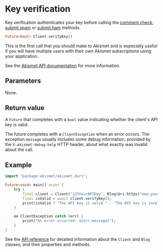 # Key verification
Key verification authenticates your key before calling the [comment check](features/comment_check.md),
[submit spam](features/submit_spam.md) or [submit ham](features/submit_ham.md) methods.

```dart
Future<bool> Client.verifyKey()
```

This is the first call that you should make to Akismet and is especially useful
if you will have multiple users with their own Akismet subscriptions using your application.

See the [Akismet API documentation](https://akismet.com/development/api/#verify-key) for more information.

## Parameters
None.

## Return value
A `Future` that completes with a `bool` value indicating whether the client's API key is valid.

The future completes with a `ClientException` when an error occurs.
The exception `message` usually includes some debug information, provided by the `X-akismet-debug-help` HTTP header, about what exactly was invalid about the call.

## Example

```dart
import "package:akismet/akismet.dart";

Future<void> main() async {
	try {
		final client = Client("123YourAPIKey", Blog(Uri.https("www.yourblog.com", "/")));
		final isValid = await client.verifyKey();
		print(isValid ? "The API key is valid." : "The API key is invalid.");
	}

	on ClientException catch (err) {
		print("An error occurred: ${err.message}");
	}
}
```

See the [API reference](https://pub.dev/documentation/akismet) for detailed information about the `Client` and `Blog` classes, and their properties and methods.
